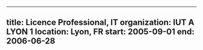 ---

title: Licence Professional, IT
organization: IUT A LYON 1
location: Lyon, FR
start: 2005-09-01
end: 2006-06-28
---